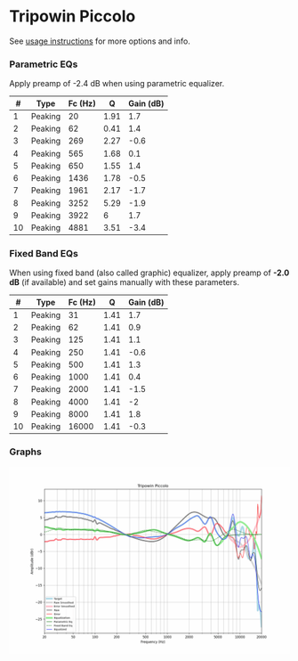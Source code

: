 # Tripowin Piccolo
See [usage instructions](https://github.com/jaakkopasanen/AutoEq#usage) for more options and info.

### Parametric EQs
Apply preamp of -2.4 dB when using parametric equalizer.

|   # | Type    |   Fc (Hz) |    Q |   Gain (dB) |
|-----|---------|-----------|------|-------------|
|   1 | Peaking |        20 | 1.91 |         1.7 |
|   2 | Peaking |        62 | 0.41 |         1.4 |
|   3 | Peaking |       269 | 2.27 |        -0.6 |
|   4 | Peaking |       565 | 1.68 |         0.1 |
|   5 | Peaking |       650 | 1.55 |         1.4 |
|   6 | Peaking |      1436 | 1.78 |        -0.5 |
|   7 | Peaking |      1961 | 2.17 |        -1.7 |
|   8 | Peaking |      3252 | 5.29 |        -1.9 |
|   9 | Peaking |      3922 | 6    |         1.7 |
|  10 | Peaking |      4881 | 3.51 |        -3.4 |

### Fixed Band EQs
When using fixed band (also called graphic) equalizer, apply preamp of **-2.0 dB** (if available) and set gains manually with these parameters.

|   # | Type    |   Fc (Hz) |    Q |   Gain (dB) |
|-----|---------|-----------|------|-------------|
|   1 | Peaking |        31 | 1.41 |         1.7 |
|   2 | Peaking |        62 | 1.41 |         0.9 |
|   3 | Peaking |       125 | 1.41 |         1.1 |
|   4 | Peaking |       250 | 1.41 |        -0.6 |
|   5 | Peaking |       500 | 1.41 |         1.3 |
|   6 | Peaking |      1000 | 1.41 |         0.4 |
|   7 | Peaking |      2000 | 1.41 |        -1.5 |
|   8 | Peaking |      4000 | 1.41 |        -2   |
|   9 | Peaking |      8000 | 1.41 |         1.8 |
|  10 | Peaking |     16000 | 1.41 |        -0.3 |

### Graphs
![](./Tripowin%20Piccolo.png)
